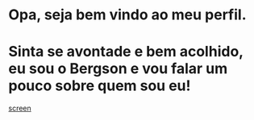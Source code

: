 # Opa, seja bem vindo ao meu perfil. 
# Sinta se avontade e bem acolhido, eu sou o Bergson e vou falar um pouco sobre quem sou eu!
[screen](https://media.giphy.com/media/VtDRXohjexcyCDlL6Z/giphy.gif?cid=ecf05e47l8u4umuimvz6etxovazx6ofszua73ju2mbi9gdej&ep=v1_gifs_search&rid=giphy.gif&ct=g)
